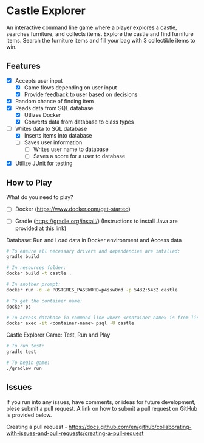 # Castle Explorer

An interactive command line game where a player explores a castle, searches furniture, and collects items.
Explore the castle and find furniture items.
Search the furniture items and fill your bag with 3 collectible items to win.

## Features
- [x] Accepts user input
    - [x] Game flows depending on user input
    - [x] Provide feedback to user based on decisions
- [x] Random chance of finding item
- [x] Reads data from SQL database
    - [x] Utlizes Docker
    - [x] Converts data from database to class types
- [ ] Writes data to SQL database
    - [x] Inserts items into database
    - [ ] Saves user information
        - [ ] Writes user name to database
        - [ ] Saves a score for a user to database 
- [x] Utilize JUnit for testing

## How to Play

What do you need to play?
- [ ] Docker (https://www.docker.com/get-started)
- [ ] Gradle (https://gradle.org/install/) (Instructions to install Java are provided at this link)


Database: Run and Load data in Docker environment and Access data
```bash
# To ensure all necessary drivers and dependencies are intalled:
gradle build

# In resources folder:
docker build -t castle .

# In another prompt:
docker run -d -e POSTGRES_PASSWORD=p4ssw0rd -p 5432:5432 castle

# To get the container name:
docker ps

# To access database in command line where <container-name> is from list generated from above:
docker exec -it <container-name> psql -U castle
```

Castle Explorer Game: Test, Run and Play
```bash
# To run test:
gradle test

# To begin game:
./gradlew run
```

## Issues

If you run into any issues, have comments, or ideas for future development, plese submit a pull request.
A link on how to submit a pull request on GitHub is provided below.

Creating a pull request - https://docs.github.com/en/github/collaborating-with-issues-and-pull-requests/creating-a-pull-request

